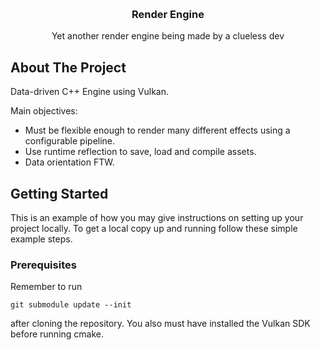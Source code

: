 <a name="readme-top"></a>

<!-- PROJECT LOGO -->
<br />
<div align="center">
  <!-- <a href="https://github.com/othneildrew/Best-README-Template">
    <img src="images/logo.png" alt="Logo" width="80" height="80">
  </a> -->

  <h3 align="center">Render Engine</h3>

  <p align="center">
    Yet another render engine being made by a clueless dev
  </p>
</div>



<!-- ABOUT THE PROJECT -->
## About The Project

Data-driven C++ Engine using Vulkan.

Main objectives:
* Must be flexible enough to render many different effects using a configurable pipeline.
* Use runtime reflection to save, load and compile assets.
* Data orientation FTW.

<!-- GETTING STARTED -->
## Getting Started

This is an example of how you may give instructions on setting up your project locally.
To get a local copy up and running follow these simple example steps.

### Prerequisites

Remember to run 
```console
git submodule update --init
```
after cloning the repository. You also must have installed the Vulkan SDK before running cmake.
